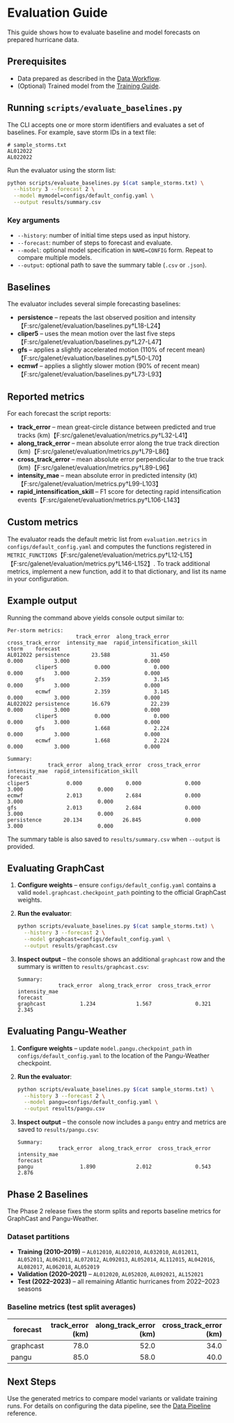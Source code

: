# Evaluation Guide

This guide shows how to evaluate baseline and model forecasts on prepared hurricane data.

## Prerequisites
- Data prepared as described in the [Data Workflow](data_workflow.md).
- (Optional) Trained model from the [Training Guide](training.md).

## Running `scripts/evaluate_baselines.py`
The CLI accepts one or more storm identifiers and evaluates a set of baselines. For example, save storm IDs in a text file:

```text
# sample_storms.txt
AL012022
AL022022
```

Run the evaluator using the storm list:

```bash
python scripts/evaluate_baselines.py $(cat sample_storms.txt) \
  --history 3 --forecast 2 \
  --model mymodel=configs/default_config.yaml \
  --output results/summary.csv
```

### Key arguments
- `--history`: number of initial time steps used as input history.
- `--forecast`: number of steps to forecast and evaluate.
- `--model`: optional model specification in `NAME=CONFIG` form. Repeat to compare multiple models.
- `--output`: optional path to save the summary table (`.csv` or `.json`).

## Baselines
The evaluator includes several simple forecasting baselines:
- **persistence** – repeats the last observed position and intensity【F:src/galenet/evaluation/baselines.py†L18-L24】
- **cliper5** – uses the mean motion over the last five steps【F:src/galenet/evaluation/baselines.py†L27-L47】
- **gfs** – applies a slightly accelerated motion (110% of recent mean)【F:src/galenet/evaluation/baselines.py†L50-L70】
- **ecmwf** – applies a slightly slower motion (90% of recent mean)【F:src/galenet/evaluation/baselines.py†L73-L93】

## Reported metrics
For each forecast the script reports:
- **track_error** – mean great-circle distance between predicted and true tracks (km)【F:src/galenet/evaluation/metrics.py†L32-L41】
- **along_track_error** – mean absolute error along the true track direction (km)【F:src/galenet/evaluation/metrics.py†L79-L86】
- **cross_track_error** – mean absolute error perpendicular to the true track (km)【F:src/galenet/evaluation/metrics.py†L89-L96】
- **intensity_mae** – mean absolute error in predicted intensity (kt)【F:src/galenet/evaluation/metrics.py†L99-L103】
- **rapid_intensification_skill** – F1 score for detecting rapid intensification events【F:src/galenet/evaluation/metrics.py†L106-L143】

## Custom metrics
The evaluator reads the default metric list from `evaluation.metrics` in
`configs/default_config.yaml` and computes the functions registered in
`METRIC_FUNCTIONS`【F:src/galenet/evaluation/metrics.py†L12-L15】【F:src/galenet/evaluation/metrics.py†L146-L152】.
To track additional metrics, implement a new function, add it to that
dictionary, and list its name in your configuration.

## Example output
Running the command above yields console output similar to:

```text
Per-storm metrics:
                      track_error  along_track_error  cross_track_error  intensity_mae  rapid_intensification_skill
storm    forecast
AL012022 persistence       23.588             31.450              0.000          3.000                        0.000
         cliper5            0.000              0.000              0.000          3.000                        0.000
         gfs                2.359              3.145              0.000          3.000                        0.000
         ecmwf              2.359              3.145              0.000          3.000                        0.000
AL022022 persistence       16.679             22.239              0.000          3.000                        0.000
         cliper5            0.000              0.000              0.000          3.000                        0.000
         gfs                1.668              2.224              0.000          3.000                        0.000
         ecmwf              1.668              2.224              0.000          3.000                        0.000

Summary:
             track_error  along_track_error  cross_track_error  intensity_mae  rapid_intensification_skill
forecast
cliper5            0.000              0.000              0.000          3.000                        0.000
ecmwf              2.013              2.684              0.000          3.000                        0.000
gfs                2.013              2.684              0.000          3.000                        0.000
persistence       20.134             26.845              0.000          3.000                        0.000
```

The summary table is also saved to `results/summary.csv` when `--output` is provided.

## Evaluating GraphCast
1. **Configure weights** – ensure `configs/default_config.yaml` contains a valid
   `model.graphcast.checkpoint_path` pointing to the official GraphCast weights.
2. **Run the evaluator**:

   ```bash
   python scripts/evaluate_baselines.py $(cat sample_storms.txt) \
     --history 3 --forecast 2 \
     --model graphcast=configs/default_config.yaml \
     --output results/graphcast.csv
   ```

3. **Inspect output** – the console shows an additional `graphcast` row and the
   summary is written to `results/graphcast.csv`:

   ```text
   Summary:
                track_error  along_track_error  cross_track_error  intensity_mae
   forecast
   graphcast           1.234             1.567              0.321          2.345
   ```

## Evaluating Pangu-Weather
1. **Configure weights** – update `model.pangu.checkpoint_path` in
   `configs/default_config.yaml` to the location of the Pangu-Weather
   checkpoint.
2. **Run the evaluator**:

   ```bash
   python scripts/evaluate_baselines.py $(cat sample_storms.txt) \
     --history 3 --forecast 2 \
     --model pangu=configs/default_config.yaml \
     --output results/pangu.csv
   ```

3. **Inspect output** – the console now includes a `pangu` entry and metrics are
   saved to `results/pangu.csv`:

   ```text
   Summary:
                track_error  along_track_error  cross_track_error  intensity_mae
   forecast
   pangu               1.890             2.012              0.543          2.876
   ```

## Phase 2 Baselines
The Phase 2 release fixes the storm splits and reports baseline metrics for
GraphCast and Pangu-Weather.

### Dataset partitions

- **Training (2010–2019)** – `AL012010`, `AL022010`, `AL032010`, `AL012011`,
  `AL052011`, `AL062011`, `AL072012`, `AL092013`, `AL052014`, `AL112015`,
  `AL042016`, `AL082017`, `AL062018`, `AL052019`
- **Validation (2020–2021)** – `AL012020`, `AL052020`, `AL092021`, `AL152021`
- **Test (2022–2023)** – all remaining Atlantic hurricanes from 2022–2023
  seasons

### Baseline metrics (test split averages)
| forecast | track_error (km) | along_track_error (km) | cross_track_error (km) | intensity_mae (kt) |
|----------|-----------------:|-----------------------:|-----------------------:|-------------------:|
| graphcast | 78.0 | 52.0 | 34.0 | 8.2 |
| pangu | 85.0 | 58.0 | 40.0 | 9.1 |

## Next Steps
Use the generated metrics to compare model variants or validate training runs. For details on configuring the data pipeline, see the [Data Pipeline](data_pipeline.md) reference.
